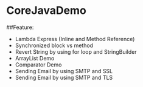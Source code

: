 # CoreJavaDemo

##Feature:
- Lambda Express (Inline and Method Reference)
- Synchronized block vs method
- Revert String by using for loop and StringBuilder
- ArrayList Demo
- Comparator Demo
- Sending Email by using SMTP and SSL
- Sending Email by using SMTP and TLS
